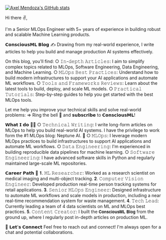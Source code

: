 [![Axel Mendoza's GitHub stats](https://github-readme-stats.vercel.app/api?username=ConsciousML)](https://github.com/anuraghazra/github-readme-stats)

Hi there :v:,

I'm a Senior MLOps Engineer with 5+ years of experience in building robust and scalable Machine Learning products.

𝗖𝗼𝗻𝘀𝗰𝗶𝗼𝘂𝘀𝗠𝗟 𝗕𝗹𝗼𝗴 ✍️
Drawing from my real-world experience, I write articles to help you build and manage production AI systems effectively.

On this blog, you'll find:
○ 𝙸𝚗-𝚍𝚎𝚙𝚝𝚑 𝙰𝚛𝚝𝚒𝚌𝚕𝚎𝚜: I aim to simplify complex topics related to MLOps, Software Engineering, Data Engineering, and Machine Learning.
○ 𝙼𝙻𝙾𝚙𝚜 𝙱𝚎𝚜𝚝 𝙿𝚛𝚊𝚌𝚝𝚒𝚌𝚎𝚜: Understand how to build modern infrastructures to support your AI applications and automate ML workflows.
○ 𝚃𝚘𝚘𝚕𝚜 𝚊𝚗𝚍 𝙵𝚛𝚊𝚖𝚎𝚠𝚘𝚛𝚔𝚜 𝚁𝚎𝚟𝚒𝚎𝚠𝚜: Learn about the latest tools to build, deploy, and scale ML models.
○ 𝙿𝚛𝚊𝚌𝚝𝚒𝚌𝚊𝚕 𝚃𝚞𝚝𝚘𝚛𝚒𝚊𝚕𝚜: Step-by-step guides to help you get started with the best MLOps tools.

Let me help you improve your technical skills and solve real-world problems:
⇒ Ring the bell 🔔 and 𝘀𝘂𝗯𝘀𝗰𝗿𝗶𝗯𝗲 to 𝗖𝗼𝗻𝘀𝗰𝗶𝗼𝘂𝘀𝗠𝗟!

𝗪𝗵𝗮𝘁 𝗜 𝗱𝗼 👨‍💻
○ 𝚃𝚎𝚌𝚑𝚗𝚒𝚌𝚊𝚕 𝚆𝚛𝚒𝚝𝚒𝚗𝚐: I write long-form articles on MLOps to help you build real-world AI systems. I have the privilege to work form the #1 MLOps blog: Neptune AI. 💪
○ 𝙼𝙻𝙾𝚙𝚜: I leverage modern MLOps practices to build infrastructures to support AI applications and automate ML workflows.
○ 𝙳𝚊𝚝𝚊 𝙴𝚗𝚐𝚒𝚗𝚎𝚎𝚛𝚒𝚗𝚐: I'm experienced in building reproducible data pipelines for machine learning.
○ 𝚂𝚘𝚏𝚝𝚠𝚊𝚛𝚎 𝙴𝚗𝚐𝚒𝚗𝚎𝚎𝚛𝚒𝚗𝚐: I have advanced software skills in Python and regularly maintained large-scale ML repositories.


𝗖𝗮𝗿𝗲𝗲𝗿 𝗣𝗮𝘁𝗵 🚀
𝟏. 𝙼𝙻 𝚁𝚎𝚜𝚎𝚊𝚛𝚌𝚑𝚎𝚛: Worked as a research scientist on medical imaging and multi-object tracking.
𝟐. 𝙲𝚘𝚖𝚙𝚞𝚝𝚎𝚛 𝚅𝚒𝚜𝚒𝚘𝚗 𝙴𝚗𝚐𝚒𝚗𝚎𝚎𝚛: Developed production real-time person tracking systems for retail applications.
𝟑. 𝚂𝚎𝚗𝚒𝚘𝚛 𝙼𝙻𝙾𝚙𝚜 𝙴𝚗𝚐𝚒𝚗𝚎𝚎𝚛: Designed infrastructure to automate ML workflows and scale models in production, including a near real-time recommendation system for waste management.
𝟒. 𝚃𝚎𝚌𝚑 𝙻𝚎𝚊𝚍: Currently leading a team of 4 data scientists on ML and MLOps best practices.
𝟓. 𝙲𝚘𝚗𝚝𝚎𝚗𝚝 𝙲𝚛𝚎𝚊𝚝𝚘𝚛: I built the 𝗖𝗼𝗻𝘀𝗰𝗶𝗼𝘂𝘀𝗠𝗟 𝗕𝗹𝗼𝗴 from the ground up, where I regularly post in-depth articles on production ML.


🤝 𝗟𝗲𝘁'𝘀 𝗖𝗼𝗻𝗻𝗲𝗰𝘁
Feel free to reach out and connect!
I'm always open for a chat and potential collaborations.
